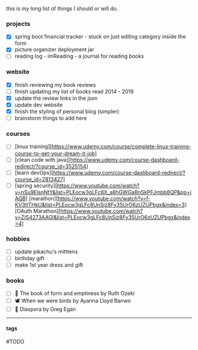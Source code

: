 
this is my long list of things I should or will do.

### projects

- [x] spring boot financial tracker - stuck on just editing category inside the form
- [x] picture organizer deployment jar
- [ ] reading log - imReading - a journal for reading books
### website

- [x] finish reviewing my book reviews
- [ ] finish updating my list of books read 2014 - 2019
- [x] update the review links in the json
- [x] update dev website
- [x] finish the styling of personal blog (simpler)
- [ ] brainstorm things to add here
### courses

- [ ] [linux training][https://www.udemy.com/course/complete-linux-training-course-to-get-your-dream-it-job]
- [ ] [clean code with java][https://www.udemy.com/course-dashboard-redirect/?course_id=3525154]
- [ ] [learn devOps][https://www.udemy.com/course-dashboard-redirect/?course_id=2813427]
- [ ] [spring security][https://www.youtube.com/watch?v=nSu9ElsnNtY&list=PLEocw3gLFc8X_a8hGWGaBnSkPFJmbb8QP&pp=iAQB]
	[marathon][https://www.youtube.com/watch?v=f-KV3tlTHkU&list=PLEocw3gLFc8UnSjz8Fy35UrO6zUZUPbgx&index=3]
	[OAuth Marathon][https://www.youtube.com/watch?v=ZIS4273AAGI&list=PLEocw3gLFc8UnSjz8Fy35UrO6zUZUPbgx&index=4]
### hobbies

- [ ] update pikachu's mitttens
- [ ] birthday gift
- [ ] make 1st year dress and gift
### books

- [ ] 📖 The book of form and emptiness by Ruth Ozeki  
- [ ] 🕊️ When we were birds by Ayanna Lloyd Banwo
- [ ] 🤖 Diaspora by Greg Egan  
---
#### tags

#TODO